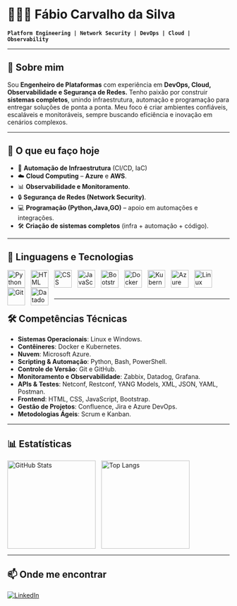 # 👨🏻‍💻 Fábio Carvalho da Silva

**`Platform Engineering | Network Security | DevOps | Cloud | Observability`**
 
---

## 🚀 Sobre mim

Sou **Engenheiro de Plataformas** com experiência em **DevOps, Cloud, Observabilidade e Segurança de Redes.**
Tenho paixão por construir **sistemas completos**, unindo infraestrutura, automação e programação para entregar soluções de ponta a ponta.
Meu foco é criar ambientes confiáveis, escaláveis e monitoráveis, sempre buscando eficiência e inovação em cenários complexos.

---

## 🚀 O que eu faço hoje  
- 🔧 **Automação de Infraestrutura** (CI/CD, IaC)  
- ☁️ **Cloud Computing** – **Azure** e **AWS**.  
- 📊 **Observabilidade e Monitoramento**. 
- 🔒 **Segurança de Redes (Network Security)**.  
- 💻 **Programação (Python,Java,GO)** – apoio em automações e integrações.  
- 🛠️ **Criação de sistemas completos** (infra + automação + código).   

---

## 🤖 Linguagens e Tecnologias

<img align="left" alt="Python" width="40px" style="padding-right:10px;" src="https://cdn.jsdelivr.net/gh/devicons/devicon/icons/python/python-original.svg" />
<img align="left" alt="HTML" width="40px" style="padding-right:10px;" src="https://cdn.jsdelivr.net/gh/devicons/devicon/icons/html5/html5-original.svg" />
<img align="left" alt="CSS" width="40px" style="padding-right:10px;" src="https://cdn.jsdelivr.net/gh/devicons/devicon/icons/css3/css3-original.svg" />
<img align="left" alt="JavaScript" width="40px" style="padding-right:10px;" src="https://cdn.jsdelivr.net/gh/devicons/devicon/icons/javascript/javascript-original.svg" />
<img align="left" alt="Bootstrap" width="40px" style="padding-right:10px;" src="https://cdn.jsdelivr.net/gh/devicons/devicon/icons/bootstrap/bootstrap-original.svg" />
<img align="left" alt="Docker" width="40px" style="padding-right:10px;" src="https://cdn.jsdelivr.net/gh/devicons/devicon/icons/docker/docker-original.svg" />
<img align="left" alt="Kubernetes" width="40px" style="padding-right:10px;" src="https://cdn.jsdelivr.net/gh/devicons/devicon/icons/kubernetes/kubernetes-plain.svg" />
<img align="left" alt="Azure" width="40px" style="padding-right:10px;" src="https://cdn.jsdelivr.net/gh/devicons/devicon/icons/azure/azure-original.svg" />
<img align="left" alt="Linux" width="40px" style="padding-right:10px;" src="https://cdn.jsdelivr.net/gh/devicons/devicon/icons/linux/linux-original.svg" />
<img align="left" alt="Git" width="40px" style="padding-right:10px;" src="https://cdn.jsdelivr.net/gh/devicons/devicon/icons/git/git-original.svg" />
<img align="left" alt="Datadog" width="40px" style="padding-right:10px;" src="https://cdn.jsdelivr.net/gh/devicons/devicon/icons/datadog/datadog-original.svg" />
<br/><br/><br/>

---

## 🛠️ Competências Técnicas

- **Sistemas Operacionais**: Linux e Windows.  
- **Contêineres**: Docker e Kubernetes. 
- **Nuvem**: Microsoft Azure.  
- **Scripting & Automação**: Python, Bash, PowerShell.  
- **Controle de Versão**: Git e GitHub.  
- **Monitoramento e Observabilidade**: Zabbix, Datadog, Grafana.
- **APIs & Testes**: Netconf, Restconf, YANG Models, XML, JSON, YAML, Postman. 
- **Frontend**: HTML, CSS, JavaScript, Bootstrap.
- **Gestão de Projetos**: Confluence, Jira e Azure DevOps.  
- **Metodologias Ágeis**: Scrum e Kanban. 

---

## 📊 Estatísticas

<p>
  <img 
    align="left" 
    alt="GitHub Stats" 
    height="200" 
    style="padding-right: 10px;" 
    src="https://github-readme-stats.vercel.app/api?username=Fcarsilva&show_icons=true&theme=tokyonight&include_all_commits=true&locale=pt-br" 
  />

  <img 
      align="left" 
      alt="Top Langs" 
      height="200" 
      src="https://github-readme-stats.vercel.app/api/top-langs/?username=Fcarsilva&theme=tokyonight&layout=compact&custom_title=Tecnologias&langs_count=9" 
  />
</p>

<br clear="left"/>

---

## 📫 Onde me encontrar  

[![LinkedIn](https://img.shields.io/badge/LinkedIn-0A66C2?style=for-the-badge&logo=linkedin&logoColor=white)](https://www.linkedin.com/in/f%C3%A1bio-carvalho-da-silva-4b157125/)  
